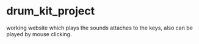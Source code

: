 # drum_kit_project
working website which plays the sounds attaches to the keys, also can be played by mouse clicking.
